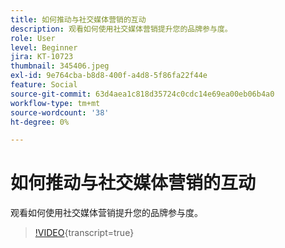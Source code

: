 ```yaml
---
title: 如何推动与社交媒体营销的互动
description: 观看如何使用社交媒体营销提升您的品牌参与度。
role: User
level: Beginner
jira: KT-10723
thumbnail: 345406.jpeg
exl-id: 9e764cba-b8d8-400f-a4d8-5f86fa22f44e
feature: Social
source-git-commit: 63d4aea1c818d35724c0cdc14e69ea00eb06b4a0
workflow-type: tm+mt
source-wordcount: '38'
ht-degree: 0%

---
```


# 如何推动与社交媒体营销的互动

观看如何使用社交媒体营销提升您的品牌参与度。

>[!VIDEO](https://video.tv.adobe.com/v/345406/?quality=12&learn=on){transcript=true}
